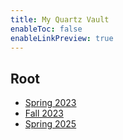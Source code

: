 ```yaml
---
title: My Quartz Vault
enableToc: false
enableLinkPreview: true
---
```

## Root

- [Spring 2023](notes/Spring%202023.md)
- [Fall 2023](notes/Fall%202023.md)
- [Spring 2025](notes/Spring%202025.md)
